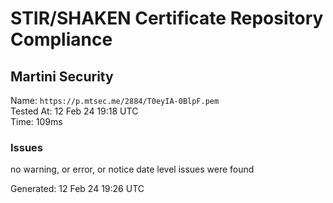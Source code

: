 # STIR/SHAKEN Certificate Repository Compliance

## Martini Security

Name: `https://p.mtsec.me/2884/T0eyIA-0BlpF.pem`\
Tested At: 12 Feb 24 19:18 UTC\
Time: 109ms

### Issues

no warning, or error, or notice date level issues were found

Generated: 12 Feb 24 19:26 UTC